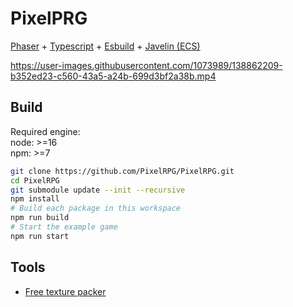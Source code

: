 # PixelPRG

[Phaser](https://phaser.io/) + [Typescript](https://www.typescriptlang.org/) + [Esbuild](https://esbuild.github.io/) + [Javelin (ECS)](https://github.com/3mcd/javelin)

https://user-images.githubusercontent.com/1073989/138862209-b352ed23-c560-43a5-a24b-699d3bf2a38b.mp4

## Build

Required engine:  
node: >=16  
npm: >=7  

```sh
git clone https://github.com/PixelRPG/PixelRPG.git
cd PixelRPG
git submodule update --init --recursive
npm install
# Build each package in this workspace
npm run build
# Start the example game
npm run start
```

## Tools

* [Free texture packer](https://github.com/odrick/free-tex-packer)
